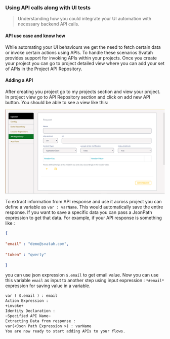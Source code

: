 ### Using API calls along with UI tests

> Understanding how you could integrate your UI automation with necessary backend API calls.

#### API use case and know how
While automating your UI behaviours we get the need to fetch certain data or invoke certain actions using APIs. To handle these scenarios Svatah provides support for invoking APIs within your projects. Once you create your project you can go to project detailed view where you can add your set of APIs in the Project API Repository.

#### Adding a API
After creating you project go to my projects section and view your project. In project view go to API Repository section and click on add new API button. You should be able to see a view like this:

![API Repository!](./../assets/images/api-repository.png "API Repository")

To extract information from API response and use it across project you can define a variable as `var : varName`. This would automatically save the entire response. If you want to save a specific data you can pass a JsonPath expression to get that data. For example, if your API response is something like :

```json
{

"email" : "demo@svatah.com",

"token" : "qwerty"

}
```

you can use json expression `$.email` to get email value. Now you can use this variable `email` as input to another step using input expression : `*#email*` expression for saving value in a variable.

```
var ( $.email ) : email 
Action Expression :
+invoke+
Identity Declaration :
~Specified API Name~
Extracting Data from response :
var(<Json Path Expression >) : varName
You are now ready to start adding APIs to your flows.
```
